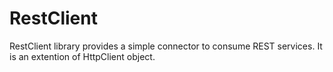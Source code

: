# RestClient
RestClient library provides a simple connector to consume REST services. It is an extention of HttpClient object.
